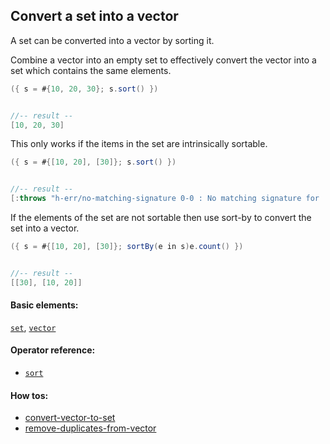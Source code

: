 <!---
  This markdown file was generated. Do not edit.
  -->

## Convert a set into a vector

A set can be converted into a vector by sorting it.

Combine a vector into an empty set to effectively convert the vector into a set which contains the same elements.

```java
({ s = #{10, 20, 30}; s.sort() })


//-- result --
[10, 20, 30]
```

This only works if the items in the set are intrinsically sortable.

```java
({ s = #{[10, 20], [30]}; s.sort() })


//-- result --
[:throws "h-err/no-matching-signature 0-0 : No matching signature for 'sort'"]
```

If the elements of the set are not sortable then use sort-by to convert the set into a vector.

```java
({ s = #{[10, 20], [30]}; sortBy(e in s)e.count() })


//-- result --
[[30], [10, 20]]
```

#### Basic elements:

[`set`](../jadeite-basic-syntax-reference.md#set), [`vector`](../jadeite-basic-syntax-reference.md#vector)

#### Operator reference:

* [`sort`](../jadeite-full-reference.md#sort)


#### How tos:

* [convert-vector-to-set](convert-vector-to-set.md)
* [remove-duplicates-from-vector](remove-duplicates-from-vector.md)


